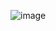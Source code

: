 































![image](https://github.com/user-attachments/assets/95d1e136-d73f-4832-953d-862dce7847ef)
